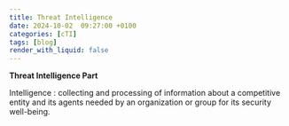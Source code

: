 ```yaml
---
title: Threat Intelligence 
date: 2024-10-02  09:27:00 +0100
categories: [cTI]
tags: [blog]
render_with_liquid: false
---
```


**Threat Intelligence Part**

Intelligence : collecting and processing of information about a competitive entity and its agents needed by an organization or group for its security well-being.